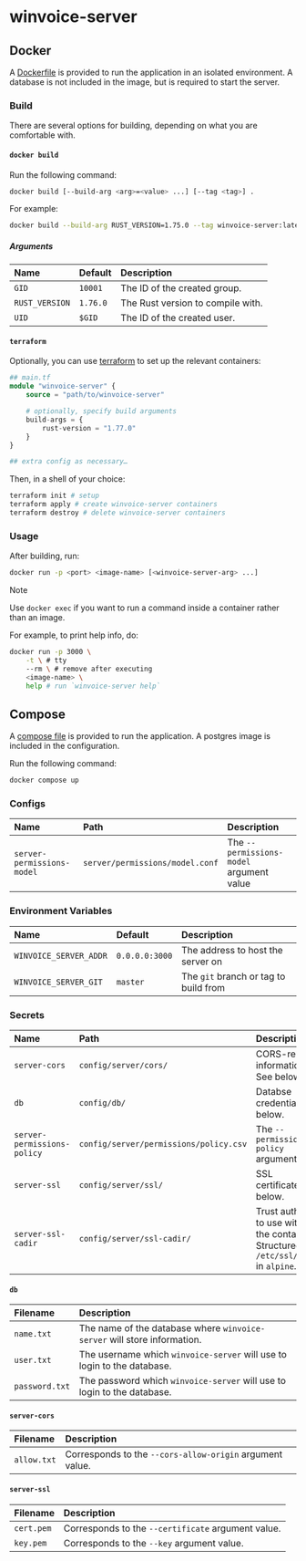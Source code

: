 # winvoice-server

## Docker

A [Dockerfile](./Dockerfile) is provided to run the application in an isolated environment. A database is not included in the image, but is required to start the server.

### Build

There are several options for building, depending on what you are comfortable with.

#### `docker build`

Run the following command:

```sh
docker build [--build-arg <arg>=<value> ...] [--tag <tag>] .
```

For example:

```sh
docker build --build-arg RUST_VERSION=1.75.0 --tag winvoice-server:latest .
```

##### Arguments

| Name           | Default  | Description                       |
| :--            | :--      | :--                               |
| `GID`          | `10001`  | The ID of the created group.      |
| `RUST_VERSION` | `1.76.0` | The Rust version to compile with. |
| `UID`          | `$GID`   | The ID of the created user.       |

#### `terraform`

Optionally, you can use [terraform](https://github.com/hashicorp/terraform) to set up the relevant containers:

```terraform
## main.tf
module "winvoice-server" {
	source = "path/to/winvoice-server"

	# optionally, specify build arguments
	build-args = {
		rust-version = "1.77.0"
	}
}

## extra config as necessary…
```

Then, in a shell of your choice:

```sh
terraform init # setup
terraform apply # create winvoice-server containers
terraform destroy # delete winvoice-server containers
```

### Usage

After building, run:

```sh
docker run -p <port> <image-name> [<winvoice-server-arg> ...]
```

> [!NOTE]
>
> Use `docker exec` if you want to run a command inside a container rather than an image.

For example, to print help info, do:

```sh
docker run -p 3000 \
	-t \ # tty
	--rm \ # remove after executing
	<image-name> \
	help # run `winvoice-server help`
```

## Compose

A [compose file](./compose.yaml) is provided to run the application. A postgres image is included in the configuration.

Run the following command:

```sh
docker compose up
```

### Configs

| Name                       | Path                            | Description                              |
| :-                         | :-                              | :-                                       |
| `server-permissions-model` | `server/permissions/model.conf` | The `--permissions-model` argument value |

### Environment Variables

| Name                   | Default        | Description                           |
| :-                     | :-             | :-                                    |
| `WINVOICE_SERVER_ADDR` | `0.0.0.0:3000` | The address to host the server on     |
| `WINVOICE_SERVER_GIT`  | `master`       | The `git` branch or tag to build from |

### Secrets

| Name                        | Path                                   | Description                                                                                   |
| :-                          | :-                                     | :-                                                                                            |
| `server-cors`               | `config/server/cors/`                  | CORS-related information. See below.                                                          |
| `db`                        | `config/db/`                           | Databse credentials. See below.                                                               |
| `server-permissions-policy` | `config/server/permissions/policy.csv` | The `--permissions-policy` argument value.                                                    |
| `server-ssl`                | `config/server/ssl/`                   | SSL certificates. See below.                                                                  |
| `server-ssl-cadir`          | `config/server/ssl-cadir/`             | Trust authorities to use within the container. Structured like `/etc/ssl/certs/` in `alpine`. |

#### `db`

| Filename       | Description                                                              |
| :-             | :-                                                                       |
| `name.txt`     | The name of the database where `winvoice-server` will store information. |
| `user.txt`     | The username which `winvoice-server` will use to login to the database.  |
| `password.txt` | The password which `winvoice-server` will use to login to the database.  |

#### `server-cors`

| Filename    | Description                                              |
| :-          | :-                                                       |
| `allow.txt` | Corresponds to the `--cors-allow-origin` argument value. |

#### `server-ssl`

| Filename   | Description                                        |
| :-         | :-                                                 |
| `cert.pem` | Corresponds to the `--certificate` argument value. |
| `key.pem`  | Corresponds to the `--key` argument value.         |
